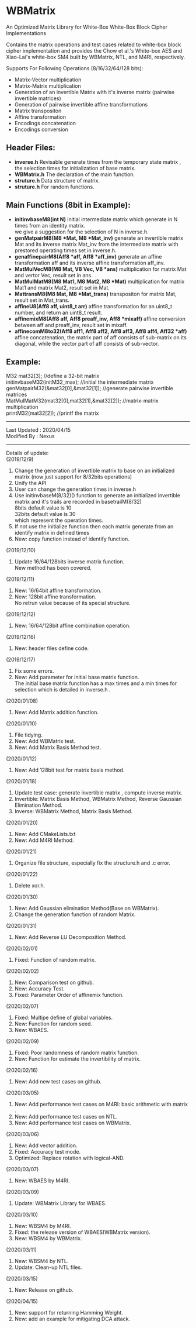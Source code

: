 WBMatrix
====

An Optimized Matrix Library for White-Box White-Box Block Cipher
Implementations<br>

Contains the matrix operations and test cases related to white-box block cipher implementation and provides the Chow et al.'s White-box AES and Xiao-Lai's white-box SM4 built by WBMatrix, NTL, and M4RI, respectively.

Supports For Following Operations (8/16/32/64/128 bits):<br>
* Matrix-Vector multiplication<br>
* Matrix-Matrix multiplication<br>
* Generation of an invertible Matrix with it's inverse matrix (pairwise invertible matrices)<br>
* Generation of pairwise invertible affine transformations<br>
* Matrix transpositon<br>
* Affine transformation<br>
* Encodings concatenation<br>
* Encodings conversion<br>

Header Files:
-------
* **inverse.h** Revisable generate times from the temporary state matrix , the selection times for initialization of base matrix.<br>
* **WBMatrix.h** The declaration of the main function.<br>
* **struture.h** Data structure of matrix.<br>
* **struture.h** For random functions.<br>

Main Functions (8bit in Example):
-------
* **initinvbaseM8(int N)** initial intermediate matrix which generate in N times from an identity matrix.<br>
we give a suggestion for the selection of N in inverse.h.<br>
* **genMatpairM8(M8 \*Mat, M8 \*Mat_inv)** generate an invertible matrix Mat and its inverse matrix Mat_inv from the intermediate matrix with prestored operating times set in inverse.h.<br>
* **genaffinepairM8(Aff8 \*aff, Aff8 \*aff_inv)** generate an affine transformation aff and its inverse affine transformation aff_inv.<br>
* **MatMulVecM8(M8 Mat, V8 Vec, V8 \*ans)** multiplication for matrix Mat and vertor Vec, result set in ans.<br>
* **MatMulMatM8(M8 Mat1, M8 Mat2, M8 \*Mat)** multiplication for matrix Mat1 and matrix Mat2, result set in Mat.<br>
* **MattransM8(M8 Mat, M8 \*Mat_trans)** transpositon for matrix Mat, result set in Mat_trans.<br>
* **affineU8(Aff8 aff, uint8_t arr)** affine transformation for an uint8_t number, and return an uint8_t result.
* **affinemixM8(Aff8 aff, Aff8 preaff_inv, Aff8 \*mixaff)** affine conversion between aff and preaff_inv, result set in mixaff.
* **affinecomM8to32(Aff8 aff1, Aff8 aff2, Aff8 aff3, Aff8 aff4, Aff32 \*aff)** affine concatenation, the matrix part of aff consists of sub-matrix on its diagonal, while the vector part of aff consists of sub-vector.

Example:
-------
M32 mat32[3]; //define a 32-bit matrix<br>
initinvbaseM32(initM32_max); //initial the intermediate matrix<br>
genMatpairM32(&mat32[0],&mat32[1]); //generate pairwise invertible matrices<br>
MatMulMatM32(mat32[0],mat32[1],&mat32[2]); //matrix-matrix multiplication<br>
printM32(mat32[2]); //printf the matrix<br>

---
Last Updated : 2020/04/15<br>
Modified By : Nexus

---
Details of update:<br>
(2019/12/9)<br>
1.  Change the generation of invertible matrix to base on an initialized matrix
(now just support for 8/32bits operations)<br>
2. Unify the API<br>
3. User can change the generation times in inverse.h <br>
4. Use initinvbaseM(8/32)() function to generate an initialized invertible matrix and it's trails are recorded in basetrailM(8/32)<br>
8bits default value is 10<br>
32bits default value is 30<br>
which represent the operation times.<br>
5. If not use the initialize function then each matrix generate from an identify matrix in defined times<br>
6. New: copy function instead of identify function.<br>

(2019/12/10)<br>
1.  Update 16/64/128bits inverse matrix function.<br>
New method has been covered.<br>

(2019/12/11)<br>
1.  New: 16/64bit affine transformation.<br>
2. New: 128bit affine transformation.<br>
No retrun value because of its special structure.

(2019/12/12)<br>
1.  New: 16/64/128bit affine combination operation.<br>

(2019/12/16)<br>
1.  New: header files define code.<br>

(2019/12/17)<br>
1.  Fix some errors.<br>
2. New: Add parameter for initial base matrix function. <br>
The initial base matrix function has a max times and a min times for selection which is detailed in inverse.h .<br> 

(2020/01/08)<br>
1.  New: Add Matrix addition function.<br>

(2020/01/10)<br>
1.  File tidying.<br>
2. New: Add WBMatrix test.<br>
3. New: Add Matrix Basis Method test.<br>

(2020/01/12)<br>
1.  New: Add 128bit test for matrix basis method.<br>

(2020/01/18)<br>
1. Update test case: generate invertible matrix , compute inverse matrix.<br>
2. Invertible: Matrix Basis Method, WBMatrix Method, Reverse Gaussian Elimination Method.<br>
3. Inverse: WBMatrix Method, Matrix Basis Method.<br>

(2020/01/20)<br>
1. New: Add CMakeLists.txt<br>
2. New: Add M4RI Method.<br>

(2020/01/21)<br>
1. Organize file structure, especially fix the structure.h and .c error.<br>

(2020/01/22)<br>
1. Delete xor.h.<br>

(2020/01/30)<br>
1. New: Add Gaussian elimination Method(Base on WBMatrix).<br>
2. Change the generation function of random Matrix.<br>

(2020/01/31)<br>
1. New: Add Reverse LU Decomposition Method.<br>

(2020/02/01)<br>
1. Fixed: Function of random matrix.<br>

(2020/02/02)<br>
1. New: Comparison test on github.<br>
2. New: Accuracy Test.<br>
3. Fixed: Parameter Order of affinemix function.<br>

(2020/02/07)<br>
1. Fixed: Multipe define of global variables.<br>
2. New: Function for random seed.<br>
3. New: WBAES.<br>

(2020/02/09)<br>
1. Fixed: Poor randomness of random matrix function.<br>
2. New: Function for estimate the invertibility of matrix.<br>

(2020/02/16)<br>
1. New: Add new test cases on github.<br>

(2020/03/05)<br>
1. New: Add performance test cases on M4RI: basic arithmetic with matrix .<br>
2. New: Add performance test cases on NTL.<br>
3. New: Add performance test cases on WBMatrix.<br>

(2020/03/06)<br>
1. New: Add vector addition.<br>
2. Fixed: Accuracy test mode.<br>
3. Optimized: Replace rotation with logical-AND.<br>

(2020/03/07)<br>
1. New: WBAES by M4RI.<br>

(2020/03/09)<br>
1. Update: WBMatrix Library for WBAES.<br>

(2020/03/10)<br>
1. New: WBSM4 by M4RI.<br>
2. Fixed: the release version of WBAES(WBMatrix version).<br>
3. New: WBSM4 by WBMatrix.<br>

(2020/03/11)<br>
1. New: WBSM4 by NTL.<br> 
2. Update: Clean-up NTL files.<br>

(2020/03/15)<br>
1. New: Release on github.<br> 

(2020/04/15)<br>
1. New: support for returning Hamming Weight.<br> 
2. New: add an example for mitigating DCA attack.<br>